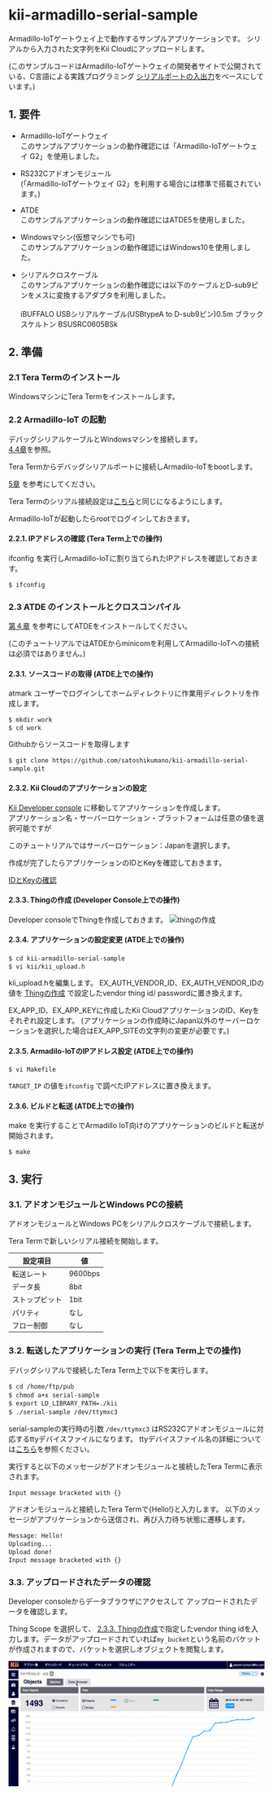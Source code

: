# kii-armadillo-serial-sample

Armadillo-IoTゲートウェイ上で動作するサンプルアプリケーションです。
シリアルから入力された文字列をKii Cloudにアップロードします。

(このサンプルコードはArmadillo-IoTゲートウェイの開発者サイトで公開されている、C言語による実践プログラミング [シリアルポートの入出力](http://manual.atmark-techno.com/armadillo-guide/armadillo-guide-2_ja-2.1.0/ch06.html#sec_using_serial_port)をベースにしています。)

## 1. 要件
- Armadillo-IoTゲートウェイ<br>
このサンプルアプリケーションの動作確認には「Armadillo-IoTゲートウェイ G2」を使用しました。

- RS232Cアドオンモジュール<br>
(「Armadillo-IoTゲートウェイ G2」を利用する場合には標準で搭載されています。)

- ATDE<br>
このサンプルアプリケーションの動作確認にはATDE5を使用しました。

- Windowsマシン(仮想マシンでも可)<br>
このサンプルアプリケーションの動作確認にはWindows10を使用しました。

- シリアルクロスケーブル<br>
このサンプルアプリケーションの動作確認には以下のケーブルとD-sub9ピンをメスに変換するアダプタを利用しました。<br><br>
iBUFFALO USBシリアルケーブル(USBtypeA to D-sub9ピン)0.5m ブラックスケルトン BSUSRC0605BSk

## 2. 準備

### 2.1 Tera Termのインストール
WindowsマシンにTera Termをインストールします。

### 2.2 Armadillo-IoT の起動

デバッグシリアルケーブルとWindowsマシンを接続します。<br>
[4.4章](http://manual.atmark-techno.com/armadillo-iot/armadillo-iotg-std_product_manual_ja-2.8.0/ch04.html#sct.connect-method)を参照。


Tera Termからデバッグシリアルポートに接続しArmadilo-IoTをbootします。<br>

[5章](http://manual.atmark-techno.com/armadillo-iot/armadillo-iotg-std_product_manual_ja-2.8.0/ch05.html)
を参考にしてください。


Tera Termのシリアル接続設定は[こちら](http://manual.atmark-techno.com/armadillo-iot/armadillo-iotg-std_product_manual_ja-2.8.0/ch04.html#table.setup-minicom-on-atde.settings)と同じになるようにします。

Armadillo-IoTが起動したらrootでログインしておきます。

#### 2.2.1. IPアドレスの確認 (Tera Term上での操作)

ifconfig を実行しArmadillo-IoTに割り当てられたIPアドレスを確認しておきます。
```shell
$ ifconfig
```

### 2.3 ATDE のインストールとクロスコンパイル

[第４章](http://manual.atmark-techno.com/armadillo-iot/armadillo-iotg-std_product_manual_ja-2.8.0/ch04.html)
を参考にしてATDEをインストールしてください。

(このチュートリアルではATDEからminicomを利用してArmadillo-IoTへの接続は必須ではありません。)

#### 2.3.1. ソースコードの取得 (ATDE上での操作)

atmark ユーザーでログインしてホームディレクトリに作業用ディレクトリを作成します。


```shell
$ mkdir work
$ cd work
```

Githubからソースコードを取得します

```shell
$ git clone https://github.com/satoshikumano/kii-armadillo-serial-sample.git
```

#### 2.3.2. Kii Cloudのアプリケーションの設定

[Kii Developer console](https://developer.kii.com/v2/apps) に移動してアプリケーションを作成します。<br>
アプリケーション名・サーバーロケーション・プラットフォームは任意の値を選択可能ですが<br>

このチュートリアルではサーバーロケーション：Japanを選択します。<br>

作成が完了したらアプリケーションのIDとKeyを確認しておきます。<br>

[IDとKeyの確認](http://docs.kii.com/ja/guides/devportal/application_console/#アプリの設定)

#### 2.3.3. Thingの作成 (Developer Console上での操作)

Developer consoleでThingを作成しておきます。
![thingの作成](https://www.evernote.com/l/AFLQ74UgqVxNJoc8WN4QZom5gd6RQpix4-cB/image.png)


#### 2.3.4. アプリケーションの設定変更 (ATDE上での操作)

```shell
$ cd kii-armadillo-serial-sample
$ vi kii/kii_upload.h
```

kii_upload.hを編集します。
EX_AUTH_VENDOR_ID、EX_AUTH_VENDOR_IDの値を [Thingの作成](#Thingの作成) で設定したvendor thing id/ passwordに置き換えます。<br>

EX_APP_ID、EX_APP_KEYに作成したKii CloudアプリケーションのID、Keyをそれぞれ設定します。
(アプリケーションの作成時にJapan以外のサーバーロケーションを選択した場合はEX_APP_SITEの文字列の変更が必要です。)

#### 2.3.5. Armadilo-IoTのIPアドレス設定 (ATDE上での操作)

```shell
$ vi Makefile
```

`TARGET_IP` の値を`ifconfig` で調べたIPアドレスに置き換えます。

#### 2.3.6. ビルドと転送 (ATDE上での操作)
make を実行することでArmadillo IoT向けのアプリケーションのビルドと転送が開始されます。

```shell
$ make 
```

## 3. 実行

### 3.1. アドオンモジュールとWindows PCの接続

アドオンモジュールとWindows PCをシリアルクロスケーブルで接続します。

Tera Termで新しいシリアル接続を開始します。

設定項目|値
--- | ---
転送レート|9600bps
データ長|8bit
ストップビット|1bit
パリティ	|なし
フロー制御|なし


### 3.2. 転送したアプリケーションの実行 (Tera Term上での操作)

デバッグシリアルで接続したTera Term上で以下を実行します。

```sh
$ cd /home/ftp/pub
$ chmod a+x serial-sample
$ export LD_LIBRARY_PATH=./kii
$ ./serial-sample /dev/ttymxc3
```

serial-sampleの実行時の引数 `/dev/ttymxc3` はRS232Cアドオンモジュールに対応するttyデバイスファイルになります。
ttyデバイスファイル名の詳細については[こちら](http://armadillo.atmark-techno.com/howto/iotg-use-rs00)を参照ください。

実行すると以下のメッセージがアドオンモジュールと接続したTera Termに表示されます。
```
Input message bracketed with {}
```

アドオンモジュールと接続したTera Termで{Hello!}と入力します。
以下のメッセージがアプリケーションから送信され、再び入力待ち状態に遷移します。

```
Message: Hello!
Uploading...
Upload done!
Input message bracketed with {}
```

### 3.3. アップロードされたデータの確認

Developer consoleからデータブラウザにアクセスして
アップロードされたデータを確認します。

Thing Scope を選択して、
[2.3.3. Thingの作成](#233-thingの作成-developer-console上での操作)で指定したvendor thing idを入力します。データがアップロードされていれば`my_bucket`という名前のバケットが作成されますので、バケットを選択しオブジェクトを閲覧します。


![操作方法](image/data-browser.gif)
